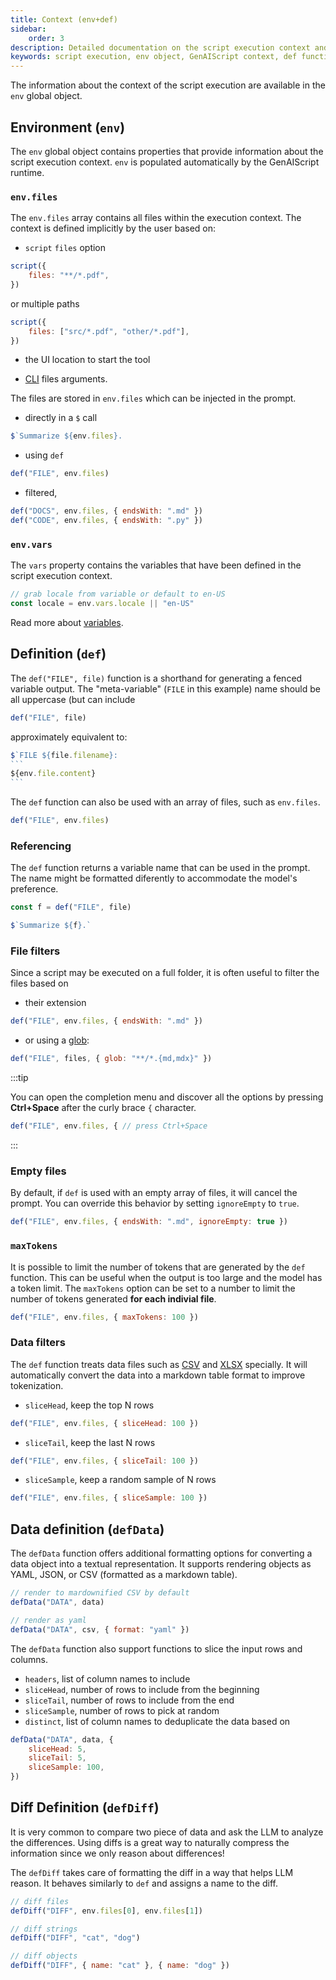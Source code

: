 ```yaml
---
title: Context (env+def)
sidebar:
    order: 3
description: Detailed documentation on the script execution context and environment variables in GenAIScript.
keywords: script execution, env object, GenAIScript context, def function, env files
---
```


The information about the context of the script execution are available in the `env` global object.

## Environment (`env`)

The `env` global object contains properties that provide information about the script execution context.
`env` is populated automatically by the GenAIScript runtime.

### `env.files`

The `env.files` array contains all files within the execution context. The context is defined implicitly
by the user based on:

-   `script` `files` option

```js
script({
    files: "**/*.pdf",
})
```

or multiple paths

```js
script({
    files: ["src/*.pdf", "other/*.pdf"],
})
```

-   the UI location to start the tool

-   [CLI](/genaiscript/reference/cli) files arguments.

The files are stored in `env.files` which can be injected in the prompt.

-   directly in a `$` call

```js
$`Summarize ${env.files}.
```

-   using `def`

```js
def("FILE", env.files)
```

-   filtered,

```js
def("DOCS", env.files, { endsWith: ".md" })
def("CODE", env.files, { endsWith: ".py" })
```

### `env.vars`

The `vars` property contains the variables that have been defined in the script execution context.

```javascript
// grab locale from variable or default to en-US
const locale = env.vars.locale || "en-US"
```

Read more about [variables](/genaiscript/reference/scripts/variables).

## Definition (`def`)

The `def("FILE", file)` function is a shorthand for generating a fenced variable output.
The "meta-variable" (`FILE` in this example) name should be all uppercase (but can include

```js "def"
def("FILE", file)
```

approximately equivalent to:

````js
$`FILE ${file.filename}:
```
${env.file.content}
```
````

The `def` function can also be used with an array of files, such as `env.files`.

```js "env.files"
def("FILE", env.files)
```

### Referencing

The `def` function returns a variable name that can be used in the prompt.
The name might be formatted diferently to accommodate the model's preference.

```js "const f = "
const f = def("FILE", file)

$`Summarize ${f}.`
```

### File filters

Since a script may be executed on a full folder, it is often useful to filter the files based on

-   their extension

```js "endsWith: '.md'"
def("FILE", env.files, { endsWith: ".md" })
```

-   or using a [glob](<https://en.wikipedia.org/wiki/Glob_(programming)>):

```js "glob: '**/*.{md,mdx}'"
def("FILE", files, { glob: "**/*.{md,mdx}" })
```

:::tip

You can open the completion menu and discover all the options
by pressing **Ctrl+Space** after the curly brace `{` character.

```js
def("FILE", env.files, { // press Ctrl+Space
```

:::

### Empty files

By default, if `def` is used with an empty array of files, it will cancel the prompt. You can override this behavior
by setting `ignoreEmpty` to `true`.

```js "ignoreEmpty: true"
def("FILE", env.files, { endsWith: ".md", ignoreEmpty: true })
```

### `maxTokens`

It is possible to limit the number of tokens that are generated by the `def` function. This can be useful when the output is too large and the model has a token limit.
The `maxTokens` option can be set to a number to limit the number of tokens generated **for each indivial file**.

```js "maxTokens: 100"
def("FILE", env.files, { maxTokens: 100 })
```

### Data filters

The `def` function treats data files such as [CSV](/genaiscript/reference/scripts/csv) and [XLSX](/genaiscript/reference/scripts/xlsx) specially. It will automatically convert the data into a
markdown table format to improve tokenization.

-   `sliceHead`, keep the top N rows

```js "sliceHead: 100"
def("FILE", env.files, { sliceHead: 100 })
```

-   `sliceTail`, keep the last N rows

```js "sliceTail: 100"
def("FILE", env.files, { sliceTail: 100 })
```

-   `sliceSample`, keep a random sample of N rows

```js "sliceSample: 100"
def("FILE", env.files, { sliceSample: 100 })
```

## Data definition (`defData`)

The `defData` function offers additional formatting options for converting a data object into a textual representation. It supports rendering objects as YAML, JSON, or CSV (formatted as a markdown table).

```js
// render to mardownified CSV by default
defData("DATA", data)

// render as yaml
defData("DATA", csv, { format: "yaml" })
```

The `defData` function also support functions to slice the input rows and columns.

-   `headers`, list of column names to include
-   `sliceHead`, number of rows to include from the beginning
-   `sliceTail`, number of rows to include from the end
-   `sliceSample`, number of rows to pick at random
-   `distinct`, list of column names to deduplicate the data based on

```js
defData("DATA", data, {
    sliceHead: 5,
    sliceTail: 5,
    sliceSample: 100,
})
```


## Diff Definition (`defDiff`)

It is very common to compare two piece of data and ask the LLM to analyze the differences. Using diffs is a great way 
to naturally compress the information since we only reason about differences!

The `defDiff` takes care of formatting the diff in a way that helps LLM reason. It behaves similarly to `def` and assigns
a name to the diff.

```js
// diff files
defDiff("DIFF", env.files[0], env.files[1])

// diff strings
defDiff("DIFF", "cat", "dog")

// diff objects
defDiff("DIFF", { name: "cat" }, { name: "dog" })
```

